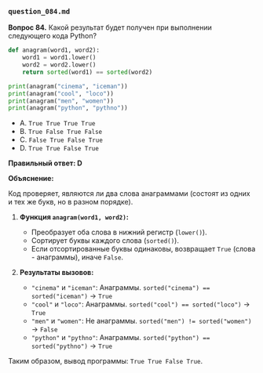 ### `question_084.md`

**Вопрос 84.** Какой результат будет получен при выполнении следующего кода Python?

```python
def anagram(word1, word2):
    word1 = word1.lower()
    word2 = word2.lower()
    return sorted(word1) == sorted(word2)

print(anagram("cinema", "iceman"))
print(anagram("cool", "loco"))
print(anagram("men", "women"))
print(anagram("python", "pythno"))
```

-   A.  `True True True True`
-   B.  `True False True False`
-   C.  `False True False True`
-   D.  `True True False True`

**Правильный ответ: D**

**Объяснение:**

Код проверяет, являются ли два слова анаграммами (состоят из одних и тех же букв, но в разном порядке).

1. **Функция `anagram(word1, word2)`:**
   - Преобразует оба слова в нижний регистр (`lower()`).
   - Сортирует буквы каждого слова (`sorted()`).
   - Если отсортированные буквы одинаковы, возвращает `True` (слова - анаграммы), иначе `False`.

2. **Результаты вызовов:**
   - `"cinema"` и `"iceman"`: Анаграммы. `sorted("cinema") == sorted("iceman")` -> `True`
   - `"cool"` и `"loco"`: Анаграммы. `sorted("cool") == sorted("loco")` -> `True`
   - `"men"` и `"women"`: Не анаграммы. `sorted("men") != sorted("women")` -> `False`
   - `"python"` и `"pythno"`: Анаграммы. `sorted("python") == sorted("pythno")` -> `True`

Таким образом, вывод программы: `True True False True`.
